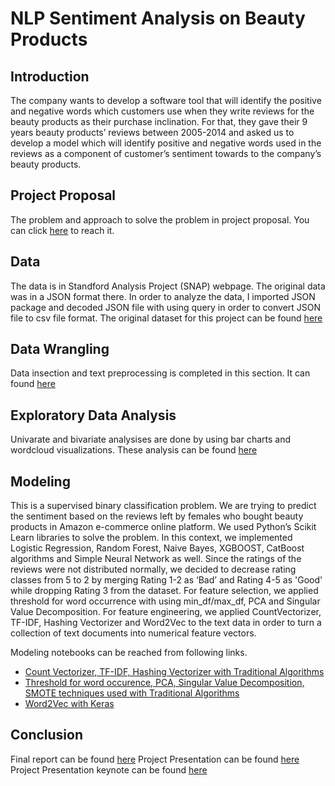 # NLP Sentiment Analysis on Beauty Products

## Introduction
The company wants to develop a software tool that will identify the positive and negative words which customers use when they write reviews for the beauty products as their purchase inclination. For that, they gave their 9 years beauty products’ reviews between 2005-2014 and asked us to develop a model which will identify positive and negative words used in the reviews as a component of customer’s sentiment towards to the company’s beauty products. 

## Project Proposal 
The problem and approach to solve the problem in project proposal. You can click [here](https://github.com/ShiningData/Capstone_Project-Sentiment_Analysis/blob/master/Project_Proposal/Capstone%20Project%20Proposal.pdf) to reach it. 

## Data

The data is in Standford Analysis Project (SNAP) webpage. The original data was in a JSON format there. In order to analyze the data, I imported JSON package and decoded JSON file with using query in order to convert JSON file to csv file format. The original dataset for this project can be found [here](http://snap.stanford.edu/data/amazon/productGraph/categoryFiles/reviews_Beauty_10.json.gz)

## Data Wrangling
  Data insection and text preprocessing is completed in this section. It can found [here](https://github.com/ShiningData/Capstone_Project-Sentiment_Analysis/blob/master/Data_Wrangling/Amazon_Beauty_Products_Review-Sentiment_Analysis.ipynb)

## Exploratory Data Analysis
Univarate and bivariate analysises are done by using bar charts and wordcloud visualizations. These analysis can be found [here](https://github.com/ShiningData/Capstone_Project-Sentiment_Analysis/blob/master/Data_Storytelling/Sentiment_Analysis_Data_Storytelling.ipynb)

## Modeling
This is a supervised binary classification problem. We are trying to predict the sentiment based on the reviews left by females who bought beauty products in Amazon e-commerce online platform. We used Python’s Scikit Learn libraries to solve the problem. In this context, we implemented Logistic Regression, Random Forest, Naive Bayes, XGBOOST, CatBoost algorithms and Simple Neural Network as well. 
Since the ratings of the reviews were not distributed normally, we decided to decrease rating classes from 5 to 2 by merging Rating 1-2 as ‘Bad’ and Rating 4-5 as 'Good' while dropping Rating 3 from the dataset.
For feature selection, we applied threshold for word occurrence with using min_df/max_df, PCA and Singular Value Decomposition. For feature engineering, we applied CountVectorizer, TF-IDF, Hashing Vectorizer and Word2Vec to the text data in order to turn a collection of text documents into numerical feature vectors. 

Modeling notebooks can be reached from following links. 

- [Count Vectorizer, TF-IDF, Hashing Vectorizer with Traditional Algorithms](https://github.com/ShiningData/Capstone_Project-Sentiment_Analysis/blob/master/Deliverables/Sentiment_Analysis-1_CV-TF_IDF-HASH.ipynb)
- [Threshold for word occurence, PCA, Singular Value Decomposition, SMOTE techniques used with Traditional Algorithms](https://github.com/ShiningData/Capstone_Project-Sentiment_Analysis/blob/master/Deliverables/Sentiment_Analysis-2_EXPWORDLST-SMOTE-PCA-TRNCTDSVD.ipynb)
- [Word2Vec with Keras](https://github.com/ShiningData/Capstone_Project-Sentiment_Analysis/blob/master/Deliverables/Sentiment_Analysis-3_Word2Vec-Keras.ipynb)

## Conclusion
Final report can be found [here](https://github.com/ShiningData/Capstone_Project-Sentiment_Analysis/blob/master/Deliverables/Capstone%20Project%20Final%20Report.pdf)
Project Presentation can be found [here]()
Project Presentation keynote can be found [here]()
